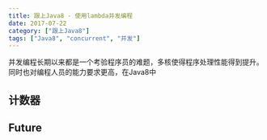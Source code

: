 ```yaml
---
title: 跟上Java8 - 使用lambda并发编程
date: 2017-07-22
category: ["跟上Java8"]
tags: ["Java8", "concurrent", "并发"]
---
```


并发编程长期以来都是一个考验程序员的难题，多核使得程序处理性能得到提升。
同时也对编程人员的能力要求更高，在Java8中

## 计数器

## Future

##